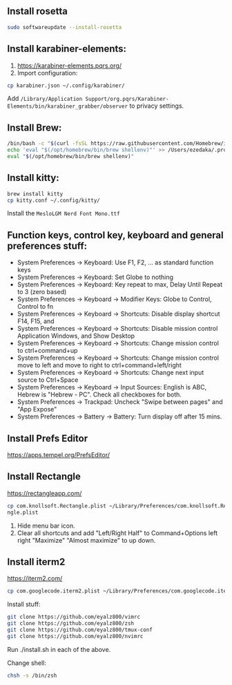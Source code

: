 ## Install rosetta
```sh
sudo softwareupdate --install-rosetta
```

## Install karabiner-elements:
1. https://karabiner-elements.pqrs.org/
2. Import configuration:
```sh
cp karabiner.json ~/.config/karabiner/
```
Add `/Library/Application Support/org.pqrs/Karabiner-Elements/bin/karabiner_grabber/observer` to privacy settings.

## Install Brew:
```sh
/bin/bash -c "$(curl -fsSL https://raw.githubusercontent.com/Homebrew/install/HEAD/install.sh)"
echo 'eval "$(/opt/homebrew/bin/brew shellenv)"' >> /Users/ezedaka/.profile
eval "$(/opt/homebrew/bin/brew shellenv)"
```

## Install kitty:
```sh
brew install kitty
cp kitty.conf ~/.config/kitty/
```
Install the `MesloLGM Nerd Font Mono.ttf`

## Function keys, control key, keyboard and general preferences stuff:
* System Preferences -> Keyboard: Use F1, F2, ... as standard function keys
* System Preferences -> Keyboard: Set Globe to nothing
* System Preferences -> Keyboard: Key repeat to max, Delay Until Repeat to 3 (zero based)
* System Preferences -> Keyboard -> Modifier Keys: Globe to Control, Control to fn
* System Preferences -> Keyboard -> Shortcuts: Disable display shortcut F14, F15, and
* System Preferences -> Keyboard -> Shortcuts: Disable mission control Application Windows, and Show Desktop
* System Preferences -> Keyboard -> Shortcuts: Change mission control to ctrl+command+up
* System Preferences -> Keyboard -> Shortcuts: Change mission control move to left and move to right to ctrl+command+left/right
* System Preferences -> Keyboard -> Shortcuts: Change next input source to Ctrl+Space
* System Preferences -> Keyboard -> Input Sources: English is ABC, Hebrew is "Hebrew - PC". Check all checkboxes for both.
* System Preferences -> Trackpad: Uncheck "Swipe between pages" and "App Expose"
* System Preferences -> Battery -> Battery: Turn display off after 15 mins.

## Install Prefs Editor
https://apps.tempel.org/PrefsEditor/

## Install Rectangle
https://rectangleapp.com/
```sh
cp com.knollsoft.Rectangle.plist ~/Library/Preferences/com.knollsoft.Recta
ngle.plist
```
1. Hide menu bar icon.
2. Clear all shortcuts and add "Left/Right Half" to Command+Options left right "Maximize" "Almost maximize" to up down.

## Install iterm2
https://iterm2.com/
```sh
cp com.googlecode.iterm2.plist ~/Library/Preferences/com.googlecode.iterm2.plist
```

Install stuff:
```sh
git clone https://github.com/eyalz800/vimrc
git clone https://github.com/eyalz800/zsh
git clone https://github.com/eyalz800/tmux-conf
git clone https://github.com/eyalz800/nvimrc
```

Run ./install.sh in each of the above.

Change shell:
```sh
chsh -s /bin/zsh
```

